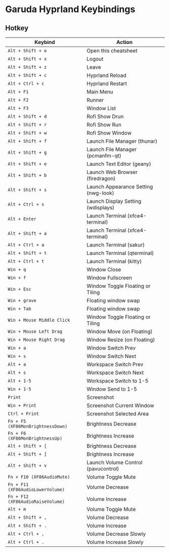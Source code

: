 

# Garuda Hyprland Keybindings


## Hotkey

| Keybind |	Action |
| ------- | ------ |
| `Alt + Shift + o` | Open this cheatsheet |
| `Alt + Shift + x` | Logout |
| `Alt + Shift + z` | Leave |
| `Alt + Shift + c` | Hyprland Reload |
| `Alt + Ctrl + c` | Hyprland Restart |
| `Alt + F1` | Main Menu |
| `Alt + F2` | Runner |
| `Alt + F3` | Window List |
| `Alt + Shift + d` | Rofi Show Drun |
| `Alt + Shift + r` | Rofi Show Run |
| `Alt + Shift + w` | Rofi Show Window |
| `Alt + Shift + f` | Launch File Manager (thunar) |
| `Alt + Shift + g` | Launch File Manager (pcmanfm-qt) |
| `Alt + Shift + e` | Launch Text Editor (geany) |
| `Alt + Shift + b` | Launch Web Browser (firedragon) |
| `Alt + Shift + s` | Launch Appearance Setting (nwg-look) |
| `Alt + Ctrl + s` | Launch Display Setting (wdisplays) |
| `Alt + Enter` | Launch Terminal (xfce4-terminal) |
| `Alt + Shift + a` | Launch Terminal (xfce4-terminal) |
| `Alt + Ctrl + a` | Launch Terminal (sakur) |
| `Alt + Shift + t` | Launch Terminal (qterminal) |
| `Alt + Ctrl + t` | Launch Terminal (kitty) |
| `Win + q` | Window Close |
| `Win + f` | Window Fullscreen |
| `Win + Esc` | Window Toggle Floating or Tiling |
| `Win + grave` | Floating window swap |
| `Win + Tab` | Floating window swap |
| `Win + Mouse Middle Click` | Window Toggle Floating or Tiling |
| `Win + Mouse Left Drag` | Window Move (on Floating) |
| `Win + Mouse Right Drag` | Window Resize (on Floating) |
| `Win + a` | Window Switch Prev |
| `Win + s` | Window Switch Next |
| `Alt + a` | Workspace Switch Prev |
| `Alt + s` | Workspace Switch Next |
| `Alt + 1-5` | Workspace Switch to 1-5 |
| `Win + 1-5` | Window Send to 1-5 |
| `Print` | Screenshot |
| `Win + Print` | Screenshot Current Window |
| `Ctrl + Print` | Screenshot Selected Area |
| `Fn + F5 (XF86MonBrightnessDown)` | Brightness Decrease |
| `Fn + F6 (XF86MonBrightnessUp)` | Brightness Increase |
| `Alt + Shift + [` | Brightness Decrease |
| `Alt + Shift + ]` | Brightness Increase |
| `Alt + Shift + v` | Launch Volume Control (pavucontrol) |
| `Fn + F10 (XF86AudioMute)` | Volume Toggle Mute |
| `Fn + F11 (XF86AudioLowerVolume)` | Volume Decrease |
| `Fn + F12 (XF86AudioRaiseVolume)` | Volume Increase |
| `Alt + m` | Volume Toggle Mute |
| `Alt + Shift + ,` | Volume Decrease |
| `Alt + Shift + .` | Volume Increase |
| `Alt + Ctrl + ,` | Volume Decrease Slowly |
| `Alt + Ctrl + .` | Volume Increase Slowly |
